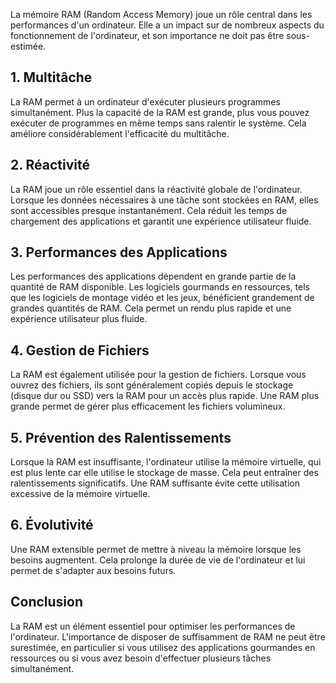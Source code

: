 
La mémoire RAM (Random Access Memory) joue un rôle central dans les performances d'un ordinateur. Elle a un impact sur de nombreux aspects du fonctionnement de l'ordinateur, et son importance ne doit pas être sous-estimée.

## 1. Multitâche

La RAM permet à un ordinateur d'exécuter plusieurs programmes simultanément. Plus la capacité de la RAM est grande, plus vous pouvez exécuter de programmes en même temps sans ralentir le système. Cela améliore considérablement l'efficacité du multitâche.

## 2. Réactivité

La RAM joue un rôle essentiel dans la réactivité globale de l'ordinateur. Lorsque les données nécessaires à une tâche sont stockées en RAM, elles sont accessibles presque instantanément. Cela réduit les temps de chargement des applications et garantit une expérience utilisateur fluide.

## 3. Performances des Applications

Les performances des applications dépendent en grande partie de la quantité de RAM disponible. Les logiciels gourmands en ressources, tels que les logiciels de montage vidéo et les jeux, bénéficient grandement de grandes quantités de RAM. Cela permet un rendu plus rapide et une expérience utilisateur plus fluide.

## 4. Gestion de Fichiers

La RAM est également utilisée pour la gestion de fichiers. Lorsque vous ouvrez des fichiers, ils sont généralement copiés depuis le stockage (disque dur ou SSD) vers la RAM pour un accès plus rapide. Une RAM plus grande permet de gérer plus efficacement les fichiers volumineux.

## 5. Prévention des Ralentissements

Lorsque la RAM est insuffisante, l'ordinateur utilise la mémoire virtuelle, qui est plus lente car elle utilise le stockage de masse. Cela peut entraîner des ralentissements significatifs. Une RAM suffisante évite cette utilisation excessive de la mémoire virtuelle.

## 6. Évolutivité

Une RAM extensible permet de mettre à niveau la mémoire lorsque les besoins augmentent. Cela prolonge la durée de vie de l'ordinateur et lui permet de s'adapter aux besoins futurs.

## Conclusion

La RAM est un élément essentiel pour optimiser les performances de l'ordinateur. L'importance de disposer de suffisamment de RAM ne peut être surestimée, en particulier si vous utilisez des applications gourmandes en ressources ou si vous avez besoin d'effectuer plusieurs tâches simultanément.
